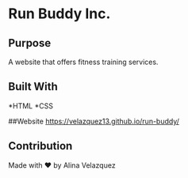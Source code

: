# Run Buddy Inc.

## Purpose

A website that offers fitness training services.

## Built With

*HTML
*CSS

##Website
https://velazquez13.github.io/run-buddy/

## Contribution

Made with ❤️ by Alina Velazquez
